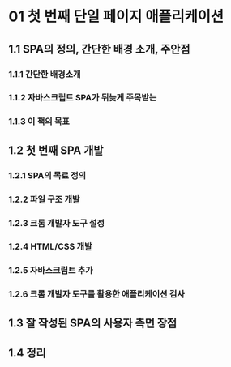 # 01 첫 번째 단일 페이지 애플리케이션


## 1.1 SPA의 정의, 간단한 배경 소개, 주안점


  ### 1.1.1 간단한 배경소개

  ### 1.1.2 자바스크립트 SPA가 뒤늦게 주목받는 

  ### 1.1.3 이 책의 목표


## 1.2 첫 번째 SPA 개발


  ### 1.2.1 SPA의 목료 정의

  ### 1.2.2 파일 구조 개발

  ### 1.2.3 크롬 개발자 도구 설정

  ### 1.2.4 HTML/CSS 개발

  ### 1.2.5 자바스크립트 추가

  ### 1.2.6 크롬 개발자 도구를 활용한 애플리케이션 검사


## 1.3 잘 작성된 SPA의 사용자 측면 장점


## 1.4 정리
